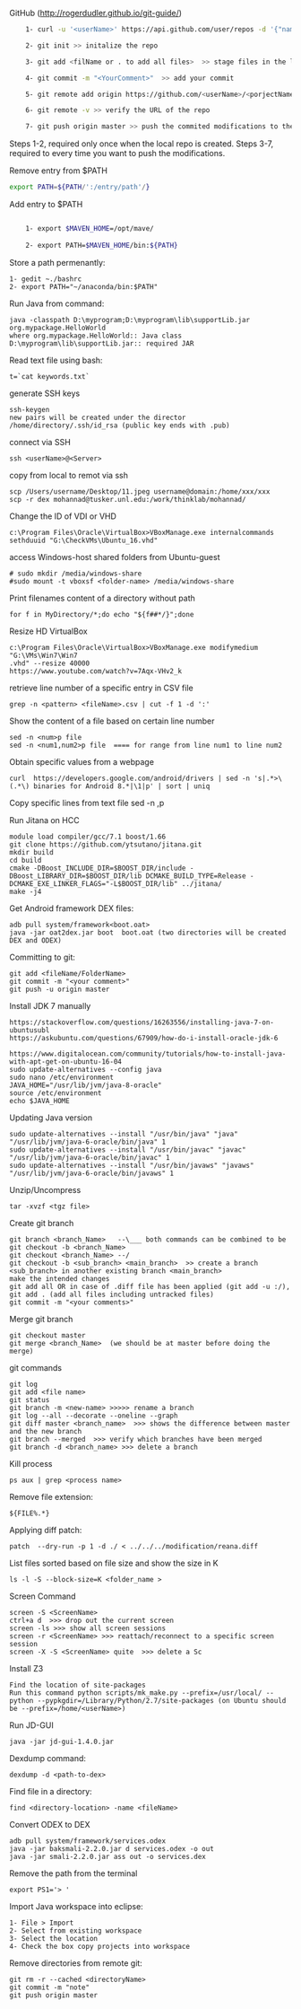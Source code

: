 GitHub (http://rogerdudler.github.io/git-guide/)

```sh
	1- curl -u '<userName>' https://api.github.com/user/repos -d '{"name":"<projectname>","description":"<This project is a test>"}'  >> create repo

	2- git init >> initalize the repo

	3- git add <filName or . to add all files>  >> stage files in the local repository 

	4- git commit -m "<YourComment>"  >> add your commit

	5- git remote add origin https://github.com/<userName>/<porjectName>.git >> identify the name of the github repo

	6- git remote -v >> verify the URL of the repo

	7- git push origin master >> push the commited modifications to the remote repo
```

Steps 1-2, required only once when the local repo is created. Steps 3-7, required to every time you want to push the modifications. 
	

Remove entry from $PATH
```sh 
export PATH=${PATH/':/entry/path'/} 
```

Add entry to $PATH
```sh

	1- export $MAVEN_HOME=/opt/mave/
	
	2- export PATH=$MAVEN_HOME/bin:${PATH}
```

Store a path permenantly:


	1- gedit ~./bashrc
	2- export PATH="~/anaconda/bin:$PATH"
	


Run Java from command:

	java -classpath D:\myprogram;D:\myprogram\lib\supportLib.jar org.mypackage.HelloWorld
	where org.mypackage.HelloWorld:: Java class
	D:\myprogram\lib\supportLib.jar:: required JAR

	
Read text file using bash:

	t=`cat keywords.txt`


generate SSH keys

	ssh-keygen
	new pairs will be created under the director /home/directory/.ssh/id_rsa (public key ends with .pub)

connect via SSH

	ssh <userName>@<Server>

copy from local to remot via ssh

	scp /Users/username/Desktop/11.jpeg username@domain:/home/xxx/xxx
	scp -r dex mohannad@tusker.unl.edu:/work/thinklab/mohannad/

Change the ID of VDI or VHD

	c:\Program Files\Oracle\VirtualBox>VBoxManage.exe internalcommands sethduuid "G:\CheckVMs\Ubuntu_16.vhd"

access Windows-host shared folders from Ubuntu-guest

	# sudo mkdir /media/windows-share
	#sudo mount -t vboxsf <folder-name> /media/windows-share

Print filenames content of a directory without path

	for f in MyDirectory/*;do echo "${f##*/}";done
	
Resize HD VirtualBox

	c:\Program Files\Oracle\VirtualBox>VBoxManage.exe modifymedium "G:\VMs\Win7\Win7
	.vhd" --resize 40000
	https://www.youtube.com/watch?v=7Aqx-VHv2_k


retrieve line number of a specific entry in CSV file

	grep -n <pattern> <fileName>.csv | cut -f 1 -d ':'

Show the content of a file based on certain line number 

	sed -n <num>p file
	sed -n <num1,num2>p file  ==== for range from line num1 to line num2

Obtain specific values from a webpage

	curl  https://developers.google.com/android/drivers | sed -n 's|.*>\(.*\) binaries for Android 8.*|\1|p' | sort | uniq

Copy specific lines from text file
	sed -n <startLineNo>,<endLineNo>p <fileName>

Run Jitana on HCC

	module load compiler/gcc/7.1 boost/1.66
	git clone https://github.com/ytsutano/jitana.git
	mkdir build
	cd build
	cmake -DBoost_INCLUDE_DIR=$BOOST_DIR/include -DBoost_LIBRARY_DIR=$BOOST_DIR/lib DCMAKE_BUILD_TYPE=Release -DCMAKE_EXE_LINKER_FLAGS="-L$BOOST_DIR/lib" ../jitana/ 
	make -j4

Get Android framework DEX files:

	adb pull system/framework<boot.oat>
	java -jar oat2dex.jar boot  boot.oat (two directories will be created DEX and ODEX)

Committing to git:

	git add <fileName/FolderName>
	git commit -m "<your comment>"
	git push -u origin master


Install JDK 7 manually

	https://stackoverflow.com/questions/16263556/installing-java-7-on-ubuntusubl
	https://askubuntu.com/questions/67909/how-do-i-install-oracle-jdk-6

	https://www.digitalocean.com/community/tutorials/how-to-install-java-with-apt-get-on-ubuntu-16-04
	sudo update-alternatives --config java
	sudo nano /etc/environment	
	JAVA_HOME="/usr/lib/jvm/java-8-oracle"
	source /etc/environment
	echo $JAVA_HOME


Updating Java version

	sudo update-alternatives --install "/usr/bin/java" "java" "/usr/lib/jvm/java-6-oracle/bin/java" 1
	sudo update-alternatives --install "/usr/bin/javac" "javac" "/usr/lib/jvm/java-6-oracle/bin/javac" 1
	sudo update-alternatives --install "/usr/bin/javaws" "javaws" "/usr/lib/jvm/java-6-oracle/bin/javaws" 1


Unzip/Uncompress

	tar -xvzf <tgz file>

Create git branch

	git branch <branch_Name>   --\___ both commands can be combined to be git checkout -b <branch_Name>
	git checkout <branch_Name> --/
	git checkout -b <sub_branch> <main_branch>  >> create a branch <sub_branch> in another existing branch <main_branch>
	make the intended changes 
	git add all OR in case of .diff file has been applied (git add -u :/), git add . (add all files including untracked files)
	git commit -m "<your comments>"

Merge git branch

	git checkout master
	git merge <branch_Name>  (we should be at master before doing the merge)

git commands

	git log
	git add <file name>
	git status
	git branch -m <new-name> >>>>> rename a branch
	git log --all --decorate --oneline --graph
	git diff master <branch_name>  >>> shows the difference between master and the new branch
	git branch --merged  >>> verify which branches have been merged
	git branch -d <branch_name> >>> delete a branch 

Kill process 

	ps aux | grep <process name>

Remove file extension:

	${FILE%.*}

Applying diff patch:

	patch  --dry-run -p 1 -d ./ < ../../../modification/reana.diff

List files sorted based on file size and show the size in K

	ls -l -S --block-size=K <folder_name >

Screen Command

	screen -S <ScreenName>
	ctrl+a d  >>> drop out the current screen
	screen -ls >>> show all screen sessions
	screen -r <ScreenName> >>> reattach/reconnect to a specific screen session
	screen -X -S <ScreenName> quite  >>> delete a Sc 

Install Z3

	Find the location of site-packages 
	Run this command python scripts/mk_make.py --prefix=/usr/local/ --python --pypkgdir=/Library/Python/2.7/site-packages (on Ubuntu should be --prefix=/home/<userName>)

Run JD-GUI

	java -jar jd-gui-1.4.0.jar

Dexdump command:

	dexdump -d <path-to-dex>

Find file in a directory:

	find <directory-location> -name <fileName>

Convert ODEX to DEX

	adb pull system/framework/services.odex
	java -jar baksmali-2.2.0.jar d services.odex -o out
	java -jar smali-2.2.0.jar ass out -o services.dex


Remove the path from the terminal 

	export PS1='> ' 

Import Java workspace into eclipse:

	1- File > Import
	2- Select from existing workspace
	3- Select the location
	4- Check the box copy projects into workspace 

Remove directories from remote git:

	git rm -r --cached <directoryName>
	git commit -m "note"
	git push origin master
